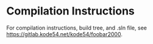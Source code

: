 # Compilation Instructions
For compilation instructions, build tree, and .sln file, see <https://gitlab.kode54.net/kode54/foobar2000>.
